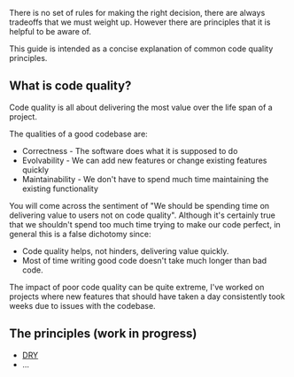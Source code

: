 There is no set of rules for making the right decision, there are always tradeoffs that we must weight up. However there are principles that it is helpful to be aware of.

This guide is intended as a concise explanation of common code quality principles. 


## What is code quality?

Code quality is all about delivering the most value over the life span of a project.

The qualities of a good codebase are:

- Correctness - The software does what it is supposed to do
- Evolvability - We can add new features or change existing features quickly
- Maintainability - We don't have to spend much time maintaining the existing functionality

You will come across the sentiment of "We should be spending time on delivering value to users not on code quality". Although it's certainly true that we shouldn't spend too much time trying to make our code perfect, in general this is a false dichotomy since:

- Code quality helps, not hinders, delivering value quickly.
- Most of time writing good code doesn't take much longer than bad code.

The impact of poor code quality can be quite extreme, I've worked on projects where new features that should have taken a day consistently took weeks due to issues with the codebase.

## The principles (work in progress)

- [DRY](principles/dry.md)
- ...


